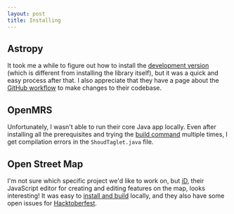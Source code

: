 ```yaml
---
layout: post
title: Installing
---
```


## Astropy
It took me a while to figure out how to install the [development version](https://astropy.readthedocs.io/en/latest/development/workflow/get_devel_version.html) (which is different from installing the library itself), but it was a quick and easy process after that. I also appreciate that they have a page about the [GitHub workflow](https://astropy.readthedocs.io/en/latest/development/workflow/development_workflow.html#workflow) to make changes to their codebase.

## OpenMRS
Unfortunately, I wasn't able to run their core Java app locally. Even after installing all the prerequisites and trying the [build command](https://github.com/openmrs/openmrs-core#build-command) multiple times, I get compilation errors in the `ShoudTaglet.java` file.

## Open Street Map
I'm not sure which specific project we'd like to work on, but [iD](https://github.com/openstreetmap/iD), their JavaScript editor for creating and editing features on the map, looks interesting! It was easy to [install and build](https://github.com/openstreetmap/iD#installation) locally, and they also have some open issues for [Hacktoberfest](https://github.com/openstreetmap/iD/issues?q=is%3Aissue+is%3Aopen+label%3AHacktoberfest).